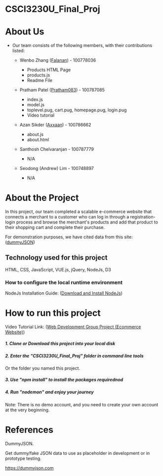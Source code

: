 # CSCI3230U_Final_Proj

# About Us

-  Our team consists of the following members, with their contributions listed:
    - Wenbo Zhang ([Falanan](https://github.com/Falanan)) - 100778036
      - Products HTML Page
      - products.js
      - Readme File

    - Pratham Patel ([Pratham083](https://github.com/Pratham083)) - 100787085
      - index.js
      - model.js
      - toplevel.pug, cart.pug, homepage.pug, login.pug
      - Video tutorial
      
    - Azan Sikder ([Axxaan](https://github.com/Axxaan)) - 100786662
      - about.js
      - about.html
      
    - Santhosh Chelvaranjan - 100787779
      - N/A

    - Seodong (Andrew) Lim - 100748897
      - N/A
# About the Project
In this project, our team completed a scalable e-commerce website that connects a merchant to a customer who can log in through a registration-login process and browse the merchant's products and add that product to their shopping cart and complete their purchase.

For demonstration purposes, we have cited data from this site: ([dummyJSON](https://dummyjson.com))

## Technology used for this project
HTML, CSS, JavaScript, VUE.js, jQuery, NodeJs, D3

### How to configure the local runtime environment
NodeJs Installation Guide: ([Download and Install NodeJs](https://nodejs.org/en))

# How to run this project
Video Tutorial Link: ([Web Development Group Project (Ecommerce Website)](https://youtu.be/QjW18u77GSk))
##### 1. Clone or Download this project into your local disk
##### 2. Enter the "CSCI3230U_Final_Proj" folder in command line tools
Or the folder you named this project.
##### 3. Use "npm install" to install the packages requirednod
##### 4. Run "nodemon" and enjoy your journey
Note: There is no demo account, and you need to create your own account at the very beginning.

# References
DummyJSON. 

Get dummy/fake JSON data to use as placeholder in development or in prototype testing.

https://dummyjson.com
